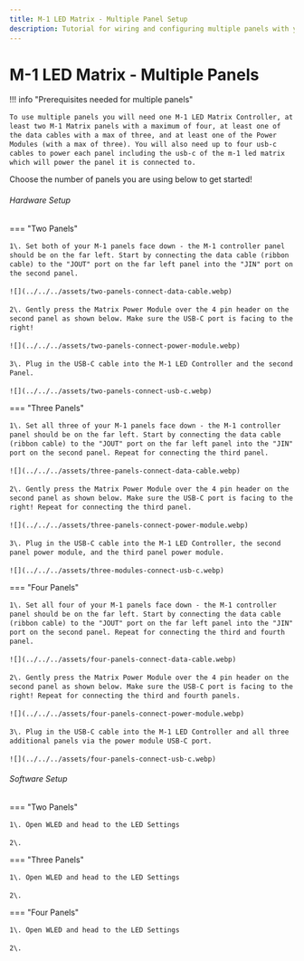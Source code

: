 ```yaml
---
title: M-1 LED Matrix - Multiple Panel Setup
description: Tutorial for wiring and configuring multiple panels with your M-1 LED Matrix.
---
```

# M-1 LED Matrix - Multiple Panels

!!! info "Prerequisites needed for multiple panels"

    To use multiple panels you will need one M-1 LED Matrix Controller, at least two M-1 Matrix panels with a maximum of four, at least one of the data cables with a max of three, and at least one of the Power Modules (with a max of three). You will also need up to four usb-c cables to power each panel including the usb-c of the m-1 led matrix which will power the panel it is connected to.

Choose the number of panels you are using below to get started!

###### Hardware Setup

=== "Two Panels"

    1\. Set both of your M-1 panels face down - the M-1 controller panel should be on the far left. Start by connecting the data cable (ribbon cable) to the "JOUT" port on the far left panel into the "JIN" port on the second panel.

    ![](../../../assets/two-panels-connect-data-cable.webp)

    2\. Gently press the Matrix Power Module over the 4 pin header on the second panel as shown below. Make sure the USB-C port is facing to the right!

    ![](../../../assets/two-panels-connect-power-module.webp)

    3\. Plug in the USB-C cable into the M-1 LED Controller and the second Panel.

    ![](../../../assets/two-panels-connect-usb-c.webp)

=== "Three Panels"

    1\. Set all three of your M-1 panels face down - the M-1 controller panel should be on the far left. Start by connecting the data cable (ribbon cable) to the "JOUT" port on the far left panel into the "JIN" port on the second panel. Repeat for connecting the third panel.

    ![](../../../assets/three-panels-connect-data-cable.webp)

    2\. Gently press the Matrix Power Module over the 4 pin header on the second panel as shown below. Make sure the USB-C port is facing to the right! Repeat for connecting the third panel.

    ![](../../../assets/three-panels-connect-power-module.webp)

    3\. Plug in the USB-C cable into the M-1 LED Controller, the second panel power module, and the third panel power module.

    ![](../../../assets/three-modules-connect-usb-c.webp)

=== "Four Panels"

    1\. Set all four of your M-1 panels face down - the M-1 controller panel should be on the far left. Start by connecting the data cable (ribbon cable) to the "JOUT" port on the far left panel into the "JIN" port on the second panel. Repeat for connecting the third and fourth panel.

    ![](../../../assets/four-panels-connect-data-cable.webp)

    2\. Gently press the Matrix Power Module over the 4 pin header on the second panel as shown below. Make sure the USB-C port is facing to the right! Repeat for connecting the third and fourth panels.

    ![](../../../assets/four-panels-connect-power-module.webp)

    3\. Plug in the USB-C cable into the M-1 LED Controller and all three additional panels via the power module USB-C port.

    ![](../../../assets/four-panels-connect-usb-c.webp)

###### Software Setup

=== "Two Panels"

    1\. Open WLED and head to the LED Settings

    2\.

=== "Three Panels"

    1\. Open WLED and head to the LED Settings

    2\.

=== "Four Panels"

    1\. Open WLED and head to the LED Settings

    2\.